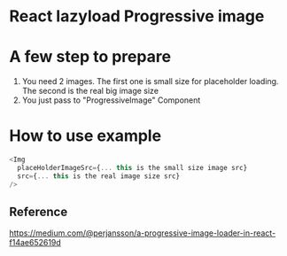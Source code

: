# React lazyload Progressive image

# A few step to prepare
1. You need 2 images. The first one is small size for placeholder loading. The second is the real big image size
2. You just pass to "ProgressiveImage" Component

# How to use example
```javascript
<Img
  placeHolderImageSrc={... this is the small size image src}
  src={... this is the real image size src}
/>
```
## Reference
https://medium.com/@perjansson/a-progressive-image-loader-in-react-f14ae652619d
